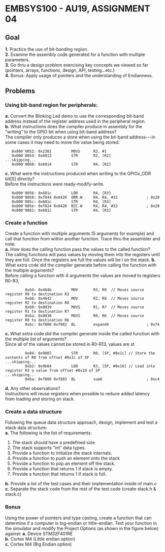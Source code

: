 # EMBSYS100 - AU19, ASSIGNMENT 04
## Goal
**1.** Practice the use of bit-banding region.  
**2.** Examine the assembly code generated for a function with multiple parameters.  
**3.** Go thru a design problem exercising key concepts we viewed so far (pointers, arrays, functions, design, API, testing…etc.)  
**4.** Bonus: Apply usage of pointers and the understanding of Endianness.  

## Problems
### Using bit-band region for peripherals:
**a.** Convert the Blinking Led demo to use the corresponding bit-band address instead of the register address used in the peripheral region.  
**b.** What instructions does the compiler produce in assembly for the “writing” to the GPIO bit when using bit-band address?  
The compiler only produces a store when using the bit-band address---in some cases it may need to move the value being stored.
```
   0x800'0052: 0x2301         MOVS      R3, #1
   0x800'0054: 0x6013         STR       R3, [R2]
...skipping...
   0x800'0068: 0x6014         STR       R4, [R2]
```
**c.** What were the instructions produced when writing to the GPIOx_ODR bit[5] directly?  
Before the instructions were ready-modify-write.
```
   0x800'0056: 0x681c         LDR       R4, [R3]
   0x800'0058: 0xf044 0x0420  ORR.W     R4, R4, #32             ; 0x20
   0x800'005c: 0x601c         STR       R4, [R3]
   0x800'005e: 0xf024 0x0420  BIC.W     R4, R4, #32             ; 0x20
   0x800'0062: 0x601c         STR       R4, [R3]
```
### Create a function
Create a function with multiple arguments (5 arguments for example) and call that function from within another function. Trace thru the assembler and note:  
**a.** How does the calling function pass the values to the called function?  
The calling functions will pass values by moving them into the registers until they are full. Once
the registers are full the values will be l on the stack.
**b.** What extra code did the compiler generate before calling the function with the multiple arguments?  
Before calling a function with 4 arguments the values are moved to registers R0-R3,
```
         0x64: 0x464b         MOV       R3, R9  // Moves source register R9 to destination R3
         0x66: 0x4642         MOV       R2, R8  // Moves source register R2 to destination R8
         0x68: 0x0039         MOVS      R1, R7  // Moves source register R1 to destination R7
         0x6a: 0x0030         MOVS      R0, R6  // Moves source register R0 to destination R6
         0x6c: 0xf000 0xf802  BL        expand4                 ; 0x74
```
**c.** What extra code did the compiler generate inside the called function with the multiple list of arguments?  
Since all of the values cannot be stored in R0-R13, values are st
```
         0x84: 0x9007         STR       R0, [SP, #0x1c] // Store the contents of R0 from offset #0x1c of SP
...skipping...
         0xb2: 0x9b04         LDR       R3, [SP, #0x10] // Load into register R3 a value from offset #0x10 of SP
...skipping...
         0xba: 0xf000 0xf803  BL        sum8                    ; 0xc4
```
**d.** Any other observations?  
Instructions will reuse registers when possible to reduce added latency from loading and storing on stack.

### Create a data structure
Following the queue data structure approach, design, implement and test a stack data structure:  
**a.** The following is the list of requirements:  
  1. The stack should have a predefined size  
  2. The stack supports “int” data types.  
  3. Provide a function to initialize the stack internals.  
  4. Provide a function to push an element onto the stack  
  5. Provide a function to pop an element off the stack.  
  6. Provide a function that returns 1 if stack is empty.  
  7. Provide a function that returns 1 if stack is full.  

**b.** Provide a list of the test cases and their implementation inside of main.c  
**c.** Separate the stack code from the rest of the test code (create stack.h & stack.c)  

### Bonus
Using the power of pointers and type casting, create a function that can determine if a computer is big-endian or little-endian. Test your function in the simulator and modify the Project Options (as shown in the figure below) against:
**a.** Device STM32F401RE  
**b.** Cortex M4 (Little endian option)  
**c.** Cortex M4 (Big Endian option)  

